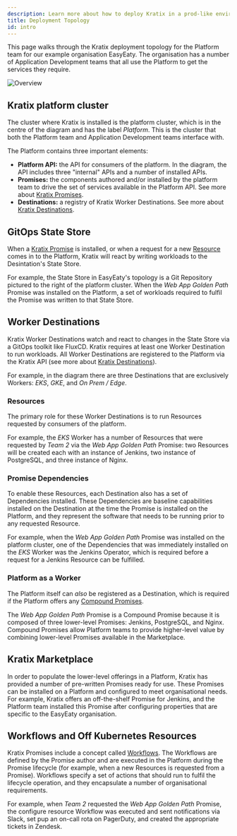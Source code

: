 ```yaml
---
description: Learn more about how to deploy Kratix in a prod-like environment
title: Deployment Topology
id: intro
---
```


This page walks through the Kratix deployment topology for the Platform team for
our example organisation EasyEaty. The organisation has a number of Application
Development teams that all use the Platform to get the services they require.

![Overview](/img/kratix-arch-full.png)

## Kratix platform cluster

The cluster where Kratix is installed is the platform cluster, which is in the
centre of the diagram and has the label _Platform_. This is the cluster that
both the Platform team and Application Development teams interface with.

The Platform contains three important elements:

- **Platform API:** the API for consumers of the platform. In the diagram, the
  API includes three "internal" APIs and a number of installed APIs.
- **Promises:** the components authored and/or installed by the platform team to
  drive the set of services available in the Platform API. See more about
  [Kratix Promises](./promises/intro).
- **Destinations:** a registry of Kratix Worker Destinations. See more about
  [Kratix Destinations](./destinations/intro).

## GitOps State Store

When a [Kratix Promise](./promises/intro) is installed, or when a request for a
new [Resource](./resources/intro) comes in to the Platform, Kratix will react by
writing workloads to the Desintation's State Store.

For example, the State Store in EasyEaty's topology is a Git Repository pictured
to the right of the platform cluster. When the _Web App Golden Path_ Promise was
installed on the Platform, a set of workloads required to fulfil the Promise was
written to that State Store.

## Worker Destinations

Kratix Worker Destinations watch and react to changes in the State Store via a
GitOps toolkit like FluxCD. Kratix requires at least one Worker Destination to
run workloads. All Worker Destinations are registered to the Platform via the
Kratix API (see more about [Kratix Destinations](./destinations/intro)).

For example, in the diagram there are three Destinations that are exclusively
Workers: _EKS_, _GKE_, and _On Prem / Edge_.

### Resources

The primary role for these Worker Destinations is to run Resources requested by
consumers of the platform.

For example, the _EKS_ Worker has a number of Resources that were requested by
_Team 2_ via the _Web App Golden Path_ Promise: two Resources will be created
each with an instance of Jenkins, two instance of PostgreSQL, and three instance
of Nginx.

### Promise Dependencies

To enable these Resources, each Destination also has a set of Dependencies
installed. These Dependencies are baseline capabilities installed on the
Destination at the time the Promise is installed on the Platform, and they
represent the software that needs to be running prior to any requested Resource.

For example, when the _Web App Golden Path_ Promise was installed on the
platform cluster, one of the Dependencies that was immediately installed on the
_EKS_ Worker was the Jenkins Operator, which is required before a request for a
Jenkins Resource can be fulfilled.

### Platform as a Worker

The Platform itself can _also_ be registered as a Destination, which is required
if the Platform offers any [Compound Promises](../guides/compound-promises).

The _Web App Golden Path_ Promise is a Compound Promise because it is composed
of three lower-level Promises: Jenkins, PostgreSQL, and Nginx. Compound Promises
allow Platform teams to provide higher-level value by combining lower-level
Promises available in the Marketplace.

## Kratix Marketplace

In order to populate the lower-level offerings in a Platform, Kratix has
provided a number of pre-written Promises ready for use. These Promises can be
installed on a Platform and configured to meet organisational needs. For
example, Kratix offers an off-the-shelf Promise for Jenkins, and the Platform
team installed this Promise after configuring properties that are specific to
the EasyEaty organisation.

## Workflows and Off Kubernetes Resources

Kratix Promises include a concept called [Workflows](./resources/workflows). The
Workflows are defined by the Promise author and are executed in the Platform
during the Promise lifecycle (for example, when a new Resources is requested
from a Promise). Workflows specify a set of actions that should run to fulfil
the lifecycle operation, and they encapsulate a number of organisational
requirements.

For example, when _Team 2_ requested the _Web App Golden Path_ Promise, the
configure resource Workflow was executed and sent notifications via Slack, set
pup an on-call rota on PagerDuty, and created the appropriate tickets in Zendesk.
